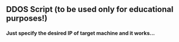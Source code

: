 ## DDOS Script (to be used only for educational purposes!)
#### Just specify the desired IP of target machine and it works...
